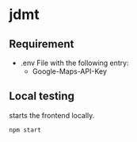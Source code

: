 # jdmt

## Requirement

- .env File with the following entry:
  - Google-Maps-API-Key

## Local testing

starts the frontend locally.

```
npm start
```
